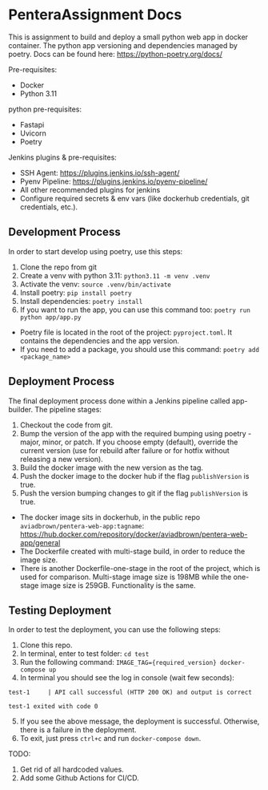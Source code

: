 # PenteraAssignment Docs

This is assignment to build and deploy a small python web app in docker container.
The python app versioning and dependencies managed by poetry. Docs can be found here: https://python-poetry.org/docs/

Pre-requisites:
- Docker
- Python 3.11

python pre-requisites:
- Fastapi
- Uvicorn
- Poetry

Jenkins plugins & pre-requisites:
- SSH Agent: https://plugins.jenkins.io/ssh-agent/
- Pyenv Pipeline: https://plugins.jenkins.io/pyenv-pipeline/
- All other recommended plugins for jenkins
- Configure required secrets & env vars (like dockerhub credentials, git credentials, etc.).

## Development Process
In order to start develop using poetry, use this steps:
1. Clone the repo from git
2. Create a venv with python 3.11: `python3.11 -m venv .venv`
3. Activate the venv: `source .venv/bin/activate`
4. Install poetry: `pip install poetry`
5. Install dependencies: `poetry install`
6. If you want to run the app, you can use this command too: `poetry run python app/app.py`

* Poetry file is located in the root of the project: `pyproject.toml`.
It contains the dependencies and the app version.
* If you need to add a package, you should use this command: `poetry add <package_name>`

## Deployment Process
The final deployment process done within a Jenkins pipeline called app-builder.
The pipeline stages:
1. Checkout the code from git.
2. Bump the version of the app with the required bumping using poetry - major, minor, or patch. If you choose empty (default), override the current version (use for rebuild after failure or for hotfix without releasing a new version).
3. Build the docker image with the new version as the tag.
4. Push the docker image to the docker hub if the flag `publishVersion` is true.
5. Push the version bumping changes to git if the flag `publishVersion` is true.

* The docker image sits in dockerhub, in the public repo `aviadbrown/pentera-web-app:tagname`: https://hub.docker.com/repository/docker/aviadbrown/pentera-web-app/general
* The Dockerfile created with multi-stage build, in order to reduce the image size.
* There is another Dockerfile-one-stage in the root of the project, which is used for comparison. Multi-stage image size is 198MB while the one-stage image size is 259GB. Functionality is the same.

## Testing Deployment
In order to test the deployment, you can use the following steps:
1. Clone this repo.
2. In terminal, enter to test folder: `cd test`
3. Run the following command: `IMAGE_TAG={required_version} docker-compose up`
4. In terminal you should see the log in console (wait few seconds):

`test-1     | API call successful (HTTP 200 OK) and output is correct`

`test-1 exited with code 0`

5. If you see the above message, the deployment is successful. Otherwise, there is a failure in the deployment.
6. To exit, just press `ctrl+c` and run `docker-compose down`.

TODO:
1. Get rid of all hardcoded values.
2. Add some Github Actions for CI/CD.